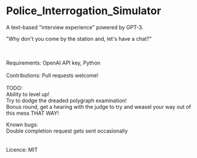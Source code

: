 # Police_Interrogation_Simulator
A text-based "interview experience" powered by GPT-3.<br>

"Why don't you come by the station and, let's have a chat?"<br>

<br><br>
Requirements: OpenAI API key, Python
<br><br>
Contributions: Pull requests welcome!
<br><br>
TODO:<br>
Ability to level up!<br>
Try to dodge the dreaded polygraph examination!<br>
Bonus round, get a hearing with the judge to try and weasel your way out of this mess THAT WAY!<br>

Known bugs:<br>
Double completion request gets sent occasionally<br>
<br>
<br>
Licence: MIT